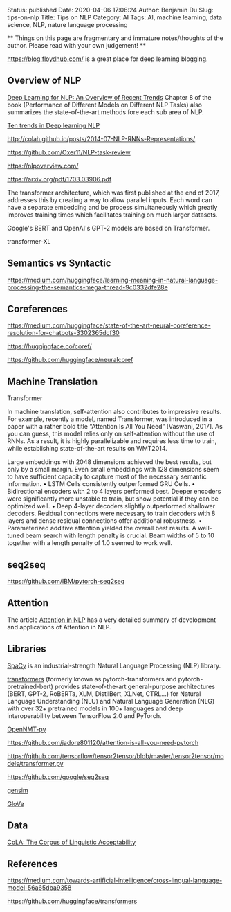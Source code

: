 Status: published
Date: 2020-04-06 17:06:24
Author: Benjamin Du
Slug: tips-on-nlp
Title: Tips on NLP
Category: AI
Tags: AI, machine learning, data science, NLP, nature language processing

**
Things on this page are fragmentary and immature notes/thoughts of the author.
Please read with your own judgement!
**

https://blog.floydhub.com/
is a great place for deep learning blogging.

## Overview of NLP

[Deep Learning for NLP: An Overview of Recent Trends](https://medium.com/dair-ai/deep-learning-for-nlp-an-overview-of-recent-trends-d0d8f40a776d)
Chapter 8 of the book (Performance of Different Models on Different NLP Tasks) also summarizes the state-of-the-art methods 
fore each sub area of NLP. 

[Ten trends in Deep learning NLP](https://blog.floydhub.com/ten-trends-in-deep-learning-nlp/)

http://colah.github.io/posts/2014-07-NLP-RNNs-Representations/

https://github.com/Oxer11/NLP-task-review


https://nlpoverview.com/

https://arxiv.org/pdf/1703.03906.pdf

The transformer architecture, which was first published at the end of 2017, 
addresses this by creating a way to allow parallel inputs. 
Each word can have a separate embedding and be process simultaneously 
which greatly improves training times which facilitates training on much larger datasets.

Google's BERT and OpenAI's GPT-2 models are based on Transformer.

transformer-XL




## Semantics vs Syntactic

https://medium.com/huggingface/learning-meaning-in-natural-language-processing-the-semantics-mega-thread-9c0332dfe28e

## Coreferences

https://medium.com/huggingface/state-of-the-art-neural-coreference-resolution-for-chatbots-3302365dcf30

https://huggingface.co/coref/

https://github.com/huggingface/neuralcoref

## Machine Translation 

Transformer

In machine translation, 
self-attention also contributes to impressive results. 
For example, 
recently a model, named Transformer, 
was introduced in a paper with a rather bold title “Attention Is All You Need” [Vaswani, 2017]. 
As you can guess, 
this model relies only on self-attention without the use of RNNs. 
As a result, 
it is highly parallelizable and requires less time to train, while establishing state-of-the-art results on WMT2014.


Large embeddings with 2048 dimensions
achieved the best results, but only by a small
margin. Even small embeddings with 128 dimensions seem to have sufficient capacity to
capture most of the necessary semantic information.
• LSTM Cells consistently outperformed GRU
Cells.
• Bidirectional encoders with 2 to 4 layers performed best. Deeper encoders were significantly more unstable to train, but show potential if they can be optimized well.
• Deep 4-layer decoders slightly outperformed
shallower decoders. Residual connections
were necessary to train decoders with 8 layers and dense residual connections offer additional robustness.
• Parameterized additive attention yielded the
overall best results.
A well-tuned beam search with length
penalty is crucial. Beam widths of 5 to 10
together with a length penalty of 1.0 seemed
to work well.

## seq2seq 

https://github.com/IBM/pytorch-seq2seq


## Attention

The article [Attention in NLP](https://medium.com/@joealato/attention-in-nlp-734c6fa9d983)
has a very detailed summary of development and applications of Attention in NLP.


## Libraries 

[SpaCy](https://github.com/explosion/spaCy)
is an industrial-strength Natural Language Processing (NLP) library.


[transformers](https://github.com/huggingface/transformers)
(formerly known as pytorch-transformers and pytorch-pretrained-bert) 
provides state-of-the-art general-purpose architectures (BERT, GPT-2, RoBERTa, XLM, DistilBert, XLNet, CTRL...) 
for Natural Language Understanding (NLU) and Natural Language Generation (NLG) 
with over 32+ pretrained models in 100+ languages and deep interoperability between TensorFlow 2.0 and PyTorch.

[OpenNMT-py](https://github.com/OpenNMT/OpenNMT-py)

https://github.com/jadore801120/attention-is-all-you-need-pytorch

https://github.com/tensorflow/tensor2tensor/blob/master/tensor2tensor/models/transformer.py

https://github.com/google/seq2seq

[gensim](https://github.com/RaRe-Technologies/gensim)

[GloVe](https://github.com/stanfordnlp/GloVe)


## Data 

[CoLA: The Corpus of Linguistic Acceptability](https://nyu-mll.github.io/CoLA/)

## References

https://medium.com/towards-artificial-intelligence/cross-lingual-language-model-56a65dba9358

https://github.com/huggingface/transformers
